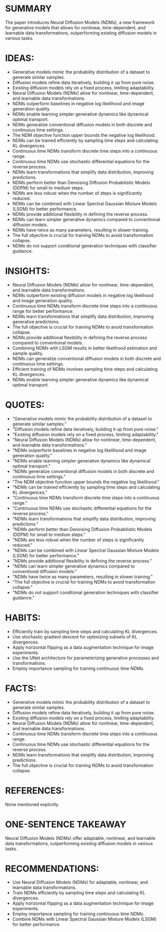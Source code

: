 # SUMMARY
The paper introduces Neural Diffusion Models (NDMs), a new framework for generative models that allows for nonlinear, time-dependent, and learnable data transformations, outperforming existing diffusion models in various tasks.

# IDEAS:
- Generative models mimic the probability distribution of a dataset to generate similar samples.
- Diffusion models refine data iteratively, building it up from pure noise.
- Existing diffusion models rely on a fixed process, limiting adaptability.
- Neural Diffusion Models (NDMs) allow for nonlinear, time-dependent, and learnable data transformations.
- NDMs outperform baselines in negative log likelihood and image generation quality.
- NDMs enable learning simpler generative dynamics like dynamical optimal transport.
- NDMs generalize conventional diffusion models in both discrete and continuous time settings.
- The NDM objective function upper bounds the negative log likelihood.
- NDMs can be trained efficiently by sampling time steps and calculating KL divergences.
- Continuous time NDMs transform discrete time steps into a continuous range.
- Continuous time NDMs use stochastic differential equations for the reverse process.
- NDMs learn transformations that simplify data distribution, improving predictions.
- NDMs perform better than Denoising Diffusion Probabilistic Models (DDPM) for small to medium steps.
- NDMs are less robust when the number of steps is significantly reduced.
- NDMs can be combined with Linear Spectral Gaussian Mixture Models (LSGM) for better performance.
- NDMs provide additional flexibility in defining the reverse process.
- NDMs can learn simpler generative dynamics compared to conventional diffusion models.
- NDMs have twice as many parameters, resulting in slower training.
- The full objective is crucial for training NDMs to avoid transformation collapse.
- NDMs do not support conditional generation techniques with classifier guidance.

# INSIGHTS:
- Neural Diffusion Models (NDMs) allow for nonlinear, time-dependent, and learnable data transformations.
- NDMs outperform existing diffusion models in negative log likelihood and image generation quality.
- Continuous time NDMs transform discrete time steps into a continuous range for better performance.
- NDMs learn transformations that simplify data distribution, improving generative predictions.
- The full objective is crucial for training NDMs to avoid transformation collapse.
- NDMs provide additional flexibility in defining the reverse process compared to conventional models.
- Combining NDMs with LSGM results in better likelihood estimation and sample quality.
- NDMs can generalize conventional diffusion models in both discrete and continuous time settings.
- Efficient training of NDMs involves sampling time steps and calculating KL divergences.
- NDMs enable learning simpler generative dynamics like dynamical optimal transport.

# QUOTES:
- "Generative models mimic the probability distribution of a dataset to generate similar samples."
- "Diffusion models refine data iteratively, building it up from pure noise."
- "Existing diffusion models rely on a fixed process, limiting adaptability."
- "Neural Diffusion Models (NDMs) allow for nonlinear, time-dependent, and learnable data transformations."
- "NDMs outperform baselines in negative log likelihood and image generation quality."
- "NDMs enable learning simpler generative dynamics like dynamical optimal transport."
- "NDMs generalize conventional diffusion models in both discrete and continuous time settings."
- "The NDM objective function upper bounds the negative log likelihood."
- "NDMs can be trained efficiently by sampling time steps and calculating KL divergences."
- "Continuous time NDMs transform discrete time steps into a continuous range."
- "Continuous time NDMs use stochastic differential equations for the reverse process."
- "NDMs learn transformations that simplify data distribution, improving predictions."
- "NDMs perform better than Denoising Diffusion Probabilistic Models (DDPM) for small to medium steps."
- "NDMs are less robust when the number of steps is significantly reduced."
- "NDMs can be combined with Linear Spectral Gaussian Mixture Models (LSGM) for better performance."
- "NDMs provide additional flexibility in defining the reverse process."
- "NDMs can learn simpler generative dynamics compared to conventional diffusion models."
- "NDMs have twice as many parameters, resulting in slower training."
- "The full objective is crucial for training NDMs to avoid transformation collapse."
- "NDMs do not support conditional generation techniques with classifier guidance."

# HABITS:
- Efficiently train by sampling time steps and calculating KL divergences.
- Use stochastic gradient descent for optimizing subsets of KL divergences.
- Apply horizontal flipping as a data augmentation technique for image experiments.
- Use the UNet architecture for parameterizing generative processes and transformations.
- Employ importance sampling for training continuous time NDMs.

# FACTS:
- Generative models mimic the probability distribution of a dataset to generate similar samples.
- Diffusion models refine data iteratively, building it up from pure noise.
- Existing diffusion models rely on a fixed process, limiting adaptability.
- Neural Diffusion Models (NDMs) allow for nonlinear, time-dependent, and learnable data transformations.
- Continuous time NDMs transform discrete time steps into a continuous range.
- Continuous time NDMs use stochastic differential equations for the reverse process.
- NDMs learn transformations that simplify data distribution, improving predictions.
- The full objective is crucial for training NDMs to avoid transformation collapse.

# REFERENCES:
None mentioned explicitly.

# ONE-SENTENCE TAKEAWAY
Neural Diffusion Models (NDMs) offer adaptable, nonlinear, and learnable data transformations, outperforming existing diffusion models in various tasks.

# RECOMMENDATIONS:
- Use Neural Diffusion Models (NDMs) for adaptable, nonlinear, and learnable data transformations.
- Train NDMs efficiently by sampling time steps and calculating KL divergences.
- Apply horizontal flipping as a data augmentation technique for image experiments.
- Employ importance sampling for training continuous time NDMs.
- Combine NDMs with Linear Spectral Gaussian Mixture Models (LSGM) for better performance.
